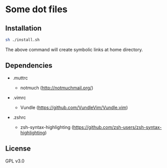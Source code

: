 # Some dot files


## Installation
```sh
sh ./install.sh
```
The above command will create symbolic links at home directory.


## Dependencies

- .muttrc
    - notmuch (http://notmuchmail.org/)

- .vimrc
    - Vundle (https://github.com/VundleVim/Vundle.vim)

- .zshrc
    - zsh-syntax-highlighting (https://github.com/zsh-users/zsh-syntax-highlighting)


## License
GPL v3.0
